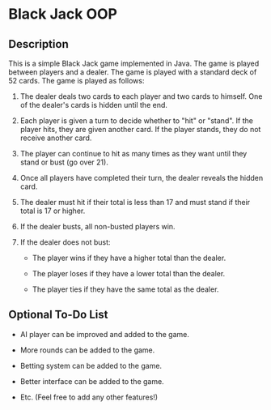 # Black Jack OOP

## Description

This is a simple Black Jack game implemented in Java. The game is played between players and a dealer. The game is played with a standard deck of 52 cards. The game is played as follows:

1.  The dealer deals two cards to each player and two cards to himself. One of the dealer's cards is hidden until the end.

2.  Each player is given a turn to decide whether to "hit" or "stand". If the player hits, they are given another card. If the player stands, they do not receive another card.

3.  The player can continue to hit as many times as they want until they stand or bust (go over 21).

4.  Once all players have completed their turn, the dealer reveals the hidden card.

5.  The dealer must hit if their total is less than 17 and must stand if their total is 17 or higher.

6.  If the dealer busts, all non-busted players win.

7.  If the dealer does not bust:

    - The player wins if they have a higher total than the dealer.

    - The player loses if they have a lower total than the dealer.

    - The player ties if they have the same total as the dealer.

## Optional To-Do List

- AI player can be improved and added to the game.

- More rounds can be added to the game.

- Betting system can be added to the game.

- Better interface can be added to the game.

- Etc. (Feel free to add any other features!)
